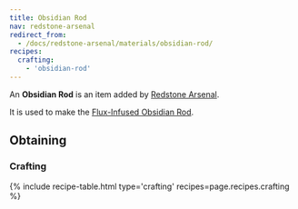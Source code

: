 ```yaml
---
title: Obsidian Rod
nav: redstone-arsenal
redirect_from:
  - /docs/redstone-arsenal/materials/obsidian-rod/
recipes:
  crafting:
    - 'obsidian-rod'
---
```


An **Obsidian Rod** is an item added by [Redstone Arsenal](/docs/redstone-arsenal/).

It is used to make the [Flux-Infused Obsidian Rod](/docs/flux-infused-obsidian-rod/).


Obtaining
---------

### Crafting
{% include recipe-table.html type='crafting' recipes=page.recipes.crafting %}
